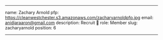 ---

name: Zachary Arnold
pfp: https://cleanwestchester.s3.amazonaws.com/zacharyarnoldpfp.jpg
email: anidjaraaron@gmail.com
description: Recruit 🫡
role: Member
slug: zacharyarnold
position: 6

---
